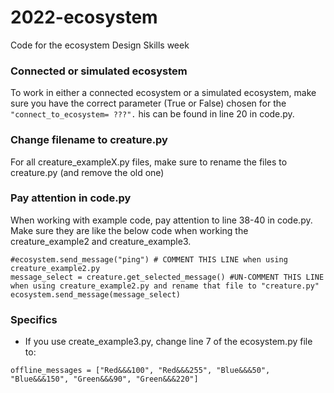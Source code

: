 # 2022-ecosystem
Code for the ecosystem Design Skills week

### Connected or simulated ecosystem
To work in either a connected ecosystem or a simulated ecosystem, make sure you have the correct parameter (True or False) chosen for the ```"connect_to_ecosystem= ???".```
his can be found in line 20 in code.py.

### Change filename to creature.py
For all creature_exampleX.py files, make sure to rename the files to creature.py (and remove the old one)

### Pay attention in code.py
When working with example code, pay attention to line 38-40 in code.py. Make sure they are like the below code when working the creature_example2 and creature_example3.
```
#ecosystem.send_message("ping") # COMMENT THIS LINE when using creature_example2.py
message_select = creature.get_selected_message() #UN-COMMENT THIS LINE when using creature_example2.py and rename that file to "creature.py"
ecosystem.send_message(message_select)
```

### Specifics
* If you use create_example3.py, change line 7 of the ecosystem.py file to:
```
offline_messages = ["Red&&&100", "Red&&&255", "Blue&&&50", "Blue&&&150", "Green&&&90", "Green&&&220"]
```


